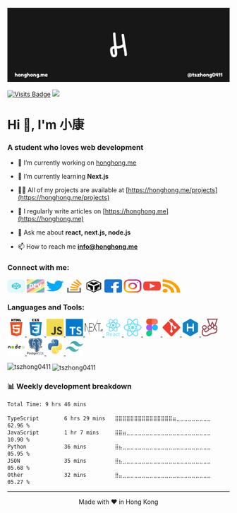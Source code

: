 [![honghong's GitHub Banner](./assets/images/header.png)](https://honghong.me)

[![Visits Badge](https://komarev.com/ghpvc/?username=tszhong0411&label=Profile%20views&color=red&style=for-the-badge)](https://honghong.me)
[![](https://wakatime.com/badge/user/8747fe60-b1f6-4787-b726-bfea4896868a.svg?style=for-the-badge)](https://wakatime.com/@tszhong0411)

<h1>Hi 👋, I'm 小康</h1>
<h3>A student who loves web development</h3>

- 🔭 I’m currently working on [honghong.me](https://github.com/tszhong0411/honghong.me)

- 🌱 I’m currently learning **Next.js**

- 👨‍💻 All of my projects are available at [https://honghong.me/projects](https://honghong.me/projects)

- 📝 I regularly write articles on [https://honghong.me](https://honghong.me)

- 💬 Ask me about **react, next.js, node.js**

- 📫 How to reach me **info@honghong.me**

<h3 align="left">Connect with me:</h3>
<p align="left">
<a href="https://codepen.io/tszhong0411" target="blank"><img align="center" src="./assets/images/icons/codepen.svg" alt="tszhong0411" height="30" width="40" /></a>
<a href="https://dev.to/tszhong0411" target="blank"><img align="center" src="./assets/images/icons/devto.svg" alt="tszhong0411" height="30" width="40" /></a>
<a href="https://twitter.com/tszhonglai0411" target="blank"><img align="center" src="./assets/images/icons/twitter.svg" alt="tszhonglai0411" height="30" width="40" /></a>
<a href="https://stackoverflow.com/users/15166428/tszhong0411" target="blank"><img align="center" src="./assets/images/icons/stack-overflow.svg" alt="tszhong0411" height="30" width="40" /></a>
<a href="https://codesandbox.io/u/TszHong" target="blank"><img align="center" src="./assets/images/icons/codesandbox.svg" alt="tszhong" height="30" width="40" /></a>
<a href="https://fb.com/tszhonglai.0411" target="blank"><img align="center" src="./assets/images/icons/facebook.svg" alt="tszhonglai.0411" height="30" width="40" /></a>
<a href="https://instagram.com/tszhong0411" target="blank"><img align="center" src="./assets/images/icons/instagram.svg" alt="tszhong0411" height="30" width="40" /></a>
<a href="https://www.youtube.com/c/小康" target="blank"><img align="center" src="./assets/images/icons/youtube.svg" alt="小康" height="30" width="40" /></a>
<a href="https://honghong.me/feed.xml" target="blank"><img align="center" src="./assets/images/icons/rss.svg" alt="https://honghong.me/feed.xml" height="30" width="40" /></a>
</p>

<h3 align="left">Languages and Tools:</h3>
<p align="left">
  <a href="https://www.w3.org/html/" target="_blank" rel="noreferrer">
    <img src="./assets/images/icons/html.svg" alt="html5" width="40" height="40"/>
  </a>
  <a href="https://www.w3schools.com/css/" target="_blank" rel="noreferrer">
    <img src="./assets/images/icons/css.svg" alt="css3" width="40" height="40"/>
  </a>
  <a href="https://developer.mozilla.org/en-US/docs/Web/JavaScript" target="_blank" rel="noreferrer">
    <img src="./assets/images/icons/javascript.svg" alt="javascript" width="40" height="40"/>
  </a>
  <a href="https://www.typescriptlang.org/" target="_blank" rel="noreferrer">
    <img src="./assets/images/icons/typescript.svg" alt="typescript" width="40" height="40"/>
  </a>
  <a href="https://nextjs.org/" target="_blank" rel="noreferrer">
    <img src="./assets/images/icons/nextjs.svg" alt="nextjs" width="40" height="40"/>
  </a>
  <a href="https://reactjs.org/" target="_blank" rel="noreferrer">
    <img src="./assets/images/icons/react.svg" alt="react" width="40" height="40"/>
  </a>
  <a href="https://reactnative.dev/" target="_blank" rel="noreferrer">
    <img src="./assets/images/icons/react-native.svg" alt="reactnative" width="40" height="40"/>
  </a>
  <a href="https://www.figma.com/" target="_blank" rel="noreferrer">
    <img src="./assets/images/icons/figma.svg" alt="figma" width="40" height="40"/>
  </a>
  <a href="https://git-scm.com/" target="_blank" rel="noreferrer">
    <img src="./assets/images/icons/git.svg" alt="git" width="40" height="40"/>
  </a>
  <a href="hexo.io/" target="_blank" rel="noreferrer">
    <img src="./assets/images/icons/hexo.svg" alt="hexo" width="40" height="40"/>
  </a>
  <a href="https://jestjs.io" target="_blank" rel="noreferrer">
    <img src="./assets/images/icons/jest.svg" alt="jest" width="40" height="40"/>
  </a>
  <a href="https://nodejs.org" target="_blank" rel="noreferrer">
    <img src="./assets/images/icons/nodejs.svg" alt="nodejs" width="40" height="40"/>
  </a>
  <a href="https://www.postgresql.org" target="_blank" rel="noreferrer">
    <img src="./assets/images/icons/postgresql.svg" alt="postgresql" width="40" height="40"/>
  </a>
  <a href="https://www.python.org" target="_blank" rel="noreferrer">
    <img src="./assets/images/icons/python.svg" alt="python" width="40" height="40"/>
  </a>
  <a href="https://tailwindcss.com/" target="_blank" rel="noreferrer">
    <img src="./assets/images/icons/tailwindcss.svg" alt="tailwind" width="40" height="40"/>
  </a>
  </p>

<p><img align="left" src="https://github-readme-stats.vercel.app/api/top-langs?username=tszhong0411&show_icons=true&locale=en&layout=compact" alt="tszhong0411" /></p>

<p>&nbsp;<img align="center" src="https://github-readme-stats.vercel.app/api?username=tszhong0411&show_icons=true&locale=en" alt="tszhong0411" /></p>

### 📊 Weekly development breakdown

<!--START_SECTION:waka-->

```text
Total Time: 9 hrs 46 mins

TypeScript        6 hrs 29 mins   ⣿⣿⣿⣿⣿⣿⣿⣿⣿⣿⣿⣿⣿⣿⣿⣶⣀⣀⣀⣀⣀⣀⣀⣀⣀   62.96 %
JavaScript        1 hr 7 mins     ⣿⣿⣶⣀⣀⣀⣀⣀⣀⣀⣀⣀⣀⣀⣀⣀⣀⣀⣀⣀⣀⣀⣀⣀⣀   10.90 %
Python            36 mins         ⣿⣦⣀⣀⣀⣀⣀⣀⣀⣀⣀⣀⣀⣀⣀⣀⣀⣀⣀⣀⣀⣀⣀⣀⣀   05.95 %
JSON              35 mins         ⣿⣦⣀⣀⣀⣀⣀⣀⣀⣀⣀⣀⣀⣀⣀⣀⣀⣀⣀⣀⣀⣀⣀⣀⣀   05.68 %
Other             32 mins         ⣿⣤⣀⣀⣀⣀⣀⣀⣀⣀⣀⣀⣀⣀⣀⣀⣀⣀⣀⣀⣀⣀⣀⣀⣀   05.27 %
```

<!--END_SECTION:waka-->

---

<p align="center">Made with ❤️ in Hong Kong</p>
